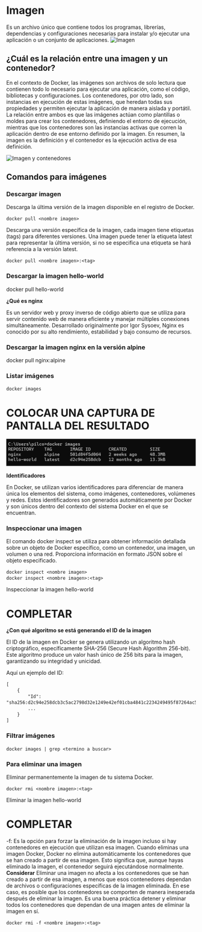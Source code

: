 # Imagen
Es un archivo único que contiene todos los programas, librerías, dependencias y configuraciones necesarias para instalar y/o ejecutar una aplicación o un conjunto de aplicaciones.
![Imagen](imagenes/imagen.PNG)


## ¿Cuál es la relación entre una imagen y un contenedor? 
En el contexto de Docker, las imágenes son archivos de solo lectura que contienen todo lo necesario para ejecutar una aplicación, como el código, bibliotecas y configuraciones. Los contenedores, por otro lado, son instancias en ejecución de estas imágenes, que heredan todas sus propiedades y permiten ejecutar la aplicación de manera aislada y portátil. La relación entre ambos es que las imágenes actúan como plantillas o moldes para crear los contenedores, definiendo el entorno de ejecución, mientras que los contenedores son las instancias activas que corren la aplicación dentro de ese entorno definido por la imagen. En resumen, la imagen es la definición y el contenedor es la ejecución activa de esa definición.

![Imagen y contenedores](imagenes/imagenYcontenedores.JPG)
## Comandos para imágenes

### Descargar imagen
Descarga la última versión de la imagen disponible en el registro de Docker.

```
docker pull <nombre imagen> 
```

Descarga una versión específica de la imagen, cada imagen tiene etiquetas (tags) para diferentes versiones.
Una imagen puede tener la etiqueta latest para representar la última versión, si no se especifica una etiqueta se hará referencia a la versión latest.

```
docker pull <nombre imagen>:<tag>
```

### Descargar la imagen **hello-world**

docker pull hello-world

**¿Qué es nginx**

Es un servidor web y proxy inverso de código abierto que se utiliza para servir contenido web de manera eficiente y manejar múltiples conexiones simultáneamente. Desarrollado originalmente por Igor Sysoev, Nginx es conocido por su alto rendimiento, estabilidad y bajo consumo de recursos. 

### Descargar la imagen  **nginx** en la versión **alpine**

docker pull nginx:alpine

### Listar imágenes

```
docker images
```

# COLOCAR UNA CAPTURA DE PANTALLA DEL RESULTADO 

![Imagen](imagenes/DockerImagenes.png)


**Identificadores**

En Docker, se utilizan varios identificadores para diferenciar de manera única los elementos del sistema, como imágenes, contenedores, volúmenes y redes. Estos identificadores son generados automáticamente por Docker y son únicos dentro del contexto del sistema Docker en el que se encuentran. 

### Inspeccionar una imagen
El comando docker inspect se utiliza para obtener información detallada sobre un objeto de Docker específico, como un contenedor, una imagen, un volumen o una red.  Proporciona información en formato JSON sobre el objeto especificado.

```
docker inspect <nombre imagen>
docker inspect <nombre imagen>:<tag>
```

Inspeccionar la imagen hello-world 
# COMPLETAR

**¿Con qué algoritmo se está generando el ID de la imagen**

El ID de la imagen en Docker se genera utilizando un algoritmo hash criptográfico, específicamente SHA-256 (Secure Hash Algorithm 256-bit). Este algoritmo produce un valor hash único de 256 bits para la imagen, garantizando su integridad y unicidad.

Aquí un ejemplo del ID:

```
[
    {
        "Id": "sha256:d2c94e258dcb3c5ac2798d32e1249e42ef01cba4841c2234249495f87264ac5a",
        ...
    }
]
```

### Filtrar imágenes

```
docker images | grep <termino a buscar>

```

### Para eliminar una imagen
Eliminar permanentemente la imagen de tu sistema Docker.

```
docker rmi <nombre imagen>:<tag>
```

Eliminar la imagen hello-world 
# COMPLETAR

-f: Es la opción para forzar la eliminación de la imagen incluso si hay contenedores en ejecución que utilizan esa imagen.
Cuando eliminas una imagen Docker, Docker no elimina automáticamente los contenedores que se han creado a partir de esa imagen. Esto significa que, aunque hayas eliminado la imagen, el contenedor seguirá ejecutándose normalmente.  
**Considerar**
Eliminar una imagen no afecta a los contenedores que se han creado a partir de esa imagen, a menos que esos contenedores dependan de archivos o configuraciones específicas de la imagen eliminada. En ese caso, es posible que los contenedores se comporten de manera inesperada después de eliminar la imagen.
Es una buena práctica detener y eliminar todos los contenedores que dependan de una imagen antes de eliminar la imagen en sí.

```
docker rmi -f <nombre imagen>:<tag>
```

